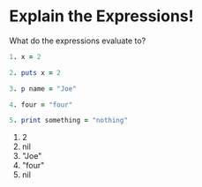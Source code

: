 # Explain the Expressions!
What do the expressions evaluate to?

```ruby
1. x = 2

2. puts x = 2

3. p name = "Joe"

4. four = "four"

5. print something = "nothing"
```

1. 2
2. nil
3. "Joe"
4. "four"
5. nil
